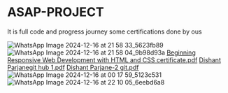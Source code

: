 # ASAP-PROJECT
It is full code and progress journey
some certifications done by ous 

![WhatsApp Image 2024-12-16 at 21 58 33_5623fb89](https://github.com/user-attachments/assets/71d99bfe-dc5e-48e6-a14e-7ae23f31f69e)
![WhatsApp Image 2024-12-16 at 21 58 04_9b98d93a](https://github.com/user-attachments/assets/1afd4873-3513-4199-9555-c507f3569df9)
[Beginning Responsive Web Development with HTML and CSS certificate.pdf](https://github.com/user-attachments/files/18153758/Beginning.Responsive.Web.Development.with.HTML.and.CSS.certificate.pdf)
[Dishant Parjanegit hub 1.pdf](https://github.com/user-attachments/files/18153773/Dishant.Parjanegit.hub.1.pdf)
[Dishant Parjane-2 git.pdf](https://github.com/user-attachments/files/18153777/Dishant.Parjane-2.git.pdf)
![WhatsApp Image 2024-12-16 at 00 17 59_5123c531](https://github.com/user-attachments/assets/225b6fbc-d476-43dd-8462-8587617aacc9)
![WhatsApp Image 2024-12-16 at 22 10 05_6eebd6a8](https://github.com/user-attachments/assets/fd3d598c-7be3-4e44-a717-f3186afc68be)

